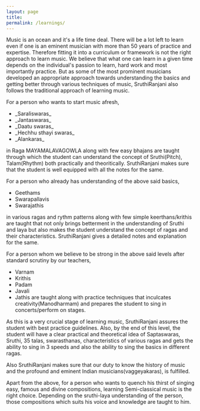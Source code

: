 ```yaml
---
layout: page
title: 
permalink: /learnings/
---
```



Music  is an ocean and it's a life time deal. There will be a lot left to learn even if one is an eminent musician with more than 50 years of practice and expertise. Therefore fitting it into a curriculum or framework is not the right approach to learn music. We believe that what one can learn in a given time depends on the individual's passion to learn, hard work and most importantly practice. But as some of the most prominent musicians developed an appropriate approach towards understanding the basics and getting better through various techniques of music, SruthiRanjani also follows the traditional approach of learning music.

For a person who wants to start music afresh,
<ul>
	<li>_Saraliswaras_</li>
	<li>_Jantaswaras_</li>
	<li>_Daatu swaras_</li>
	<li>_Hechhu sthayi swaras_</li>
	<li>_Alankaras_</li>
</ul>

in Raga MAYAMALAVAGOWLA along with few easy bhajans are taught through which the student can understand the concept of Sruthi(Pitch), Talam(Rhythm) both practically and theoritically.
SruthiRanjani makes sure that the student is well equipped with all the notes for the same.

For a person who already has understanding of the above said basics,
<ul>
	<li>Geethams</li>
	<li>Swarapallavis</li>
	<li>Swarajathis</li>
</ul>

in various ragas and rythm patterns along with few simple keerthans/krithis are taught that not only brings betterment in the understanding of Sruthi and laya but also makes the student understand the concept of ragas and their characteristics.
SruthiRanjani gives a detailed notes and explanation for the same.

For a person whom we believe to be strong in the above said levels after standard scrutiny by our teachers,
<ul>
	<li>Varnam</li>
	<li>Krithis</li>
	<li>Padam</li>
	<li>Javali</li>
	<li>Jathis are taught along with practice techniques that inculcates creativity(Manodharmam) and prepares the student to sing in concerts/perform on stages.</li>
</ul>

As this is a very crucial stage of learning music, SruthiRanjani assures the student with best practice guidelines.
Also, by the end of this level, the student will have a clear practical and theoretical idea of Saptaswaras, Sruthi, 35 talas, swarasthanas, characteristics of various ragas and gets the ability to sing in 3 speeds and also the ability to sing the basics in different ragas.

Also SruthiRanjani makes sure that our duty to know the history of music and the profound and eminent Indian musicians(vaggeyakaras), is fulfilled.

Apart from the above, for a person who wants to quench his thirst of singing easy, famous and divine compositions, learning Semi-classical music is the right choice. Depending on the sruthi-laya understanding of the person, those compositions which suits his voice and knowledge are taught to him.
